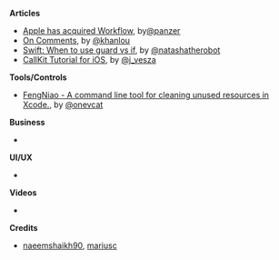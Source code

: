 
**Articles**

* [Apple has acquired Workflow](https://techcrunch.com/2017/03/22/apple-has-acquired-workflow-a-powerful-automation-tool-for-ipad-and-iphone/), by[@panzer](https://twitter.com/panzer)
* [On Comments](http://khanlou.com/2017/03/on-comments/), by [@khanlou](https://twitter.com/khanlou)
* [Swift: When to use guard vs if](https://www.natashatherobot.com/swift-when-to-use-guard-vs-if/), by [@natashatherobot](https://twitter.com/natashatherobot)
* [CallKit Tutorial for iOS](https://www.raywenderlich.com/150015/callkit-tutorial-ios), by [@j_vesza](http://www.twitter.com/j_vesza)


**Tools/Controls**

* [FengNiao - A command line tool for cleaning unused resources in Xcode.](https://github.com/onevcat/FengNiao), by [@onevcat](https://twitter.com/onevcat)

**Business**

*

**UI/UX**

*

**Videos**

*

**Credits**

* [naeemshaikh90](https://github.com/naeemshaikh90), [mariusc](https://github.com/mariusc)
